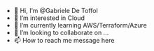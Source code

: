 - 👋 Hi, I’m @Gabriele De Toffol
- 👀 I’m interested in Cloud
- 🌱 I’m currently learning AWS/Terraform/Azure
- 💞️ I’m looking to collaborate on ...
- 📫 How to reach me message here

<!---
Gabriele De Toffol is a ✨ special ✨ repository because its `README.md` (this file) appears on your GitHub profile.
You can click the Preview link to take a look at your changes.
--->
